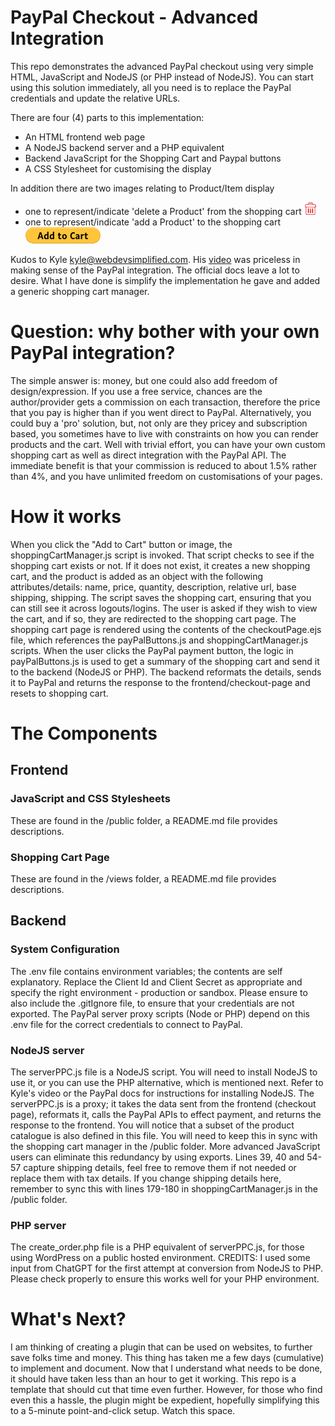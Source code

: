 # PayPal Checkout - Advanced Integration
This repo demonstrates the advanced PayPal checkout using very simple HTML, JavaScript and NodeJS (or PHP instead of NodeJS).  You can start using this solution immediately, all you need is to replace the PayPal credentials and update the relative URLs.

There are four (4) parts to this implementation:
- An HTML frontend web page
- A NodeJS backend server and a PHP equivalent
- Backend JavaScript for the Shopping Cart and Paypal buttons
- A CSS Stylesheet for customising the display

In addition there are two images relating to Product/Item display
- one to represent/indicate 'delete a Product' from the shopping cart ![DeleteProduct](/public/Shoppingcart_delete.png)
- one to represent/indicate 'add a Product' to the shopping cart ![AddProduct](/public/payPalAddToCartButton.gif)

Kudos to Kyle kyle@webdevsimplified.com. His [video](https://www.youtube.com/watch?v=DNM9FdFrI1k) was priceless in making sense of the PayPal integration.  The official docs leave a lot to desire.
What I have done is simplify the implementation he gave and added a generic shopping cart manager.

# Question: why bother with your own PayPal integration?
The simple answer is: money, but one could also add freedom of design/expression. If you use a free service, chances are the author/provider gets a commission on each transaction, therefore the price that you pay is higher than if you went direct to PayPal. Alternatively, you could buy a 'pro' solution, but, not only are they pricey and subscription based, you sometimes have to live with constraints on how you can render products and the cart.  Well with trivial effort, you can have your own custom shopping cart as well as direct integration with the PayPal API.  The immediate benefit is that your commission is reduced to about 1.5% rather than 4%, and you have unlimited freedom on customisations of your pages.

# How it works
When you click the "Add to Cart" button or image, the shoppingCartManager.js script is invoked. That script checks to see if the shopping cart exists or not.  If it does not exist, it creates a new shopping cart, and the product is added as an object with the following attributes/details: name, price, quantity, description, relative url, base shipping, shipping. The script saves the shopping cart, ensuring that you can still see it across logouts/logins. The user is asked if they wish to view the cart, and if so, they are redirected to the shopping cart page. The shopping cart page is rendered using the contents of the checkoutPage.ejs file, which references the payPalButtons.js and shoppingCartManager.js scripts.  When the user clicks the PayPal payment button, the logic in payPalButtons.js is used to get a summary of the shopping cart and send it to the backend (NodeJS or PHP).  The backend reformats the details, sends it to PayPal and returns the response to the frontend/checkout-page and resets to shopping cart.

# The Components
## Frontend
### JavaScript and CSS Stylesheets
These are found in the /public folder, a README.md file provides descriptions.
### Shopping Cart Page
These are found in the /views folder, a README.md file provides descriptions.
## Backend
### System Configuration
The .env file contains environment variables; the contents are self explanatory. Replace the Client Id and Client Secret as appropriate and specify the right environment - production or sandbox.  Please ensure to also include the .gitIgnore file, to ensure that your credentials are not exported.  The PayPal server proxy scripts (Node or PHP) depend on this .env file for the correct credentials to connect to PayPal.
### NodeJS server
The serverPPC.js file is a NodeJS script.  You will need to install NodeJS to use it, or you can use the PHP alternative, which is mentioned next. Refer to Kyle's video or the PayPal docs for instructions for installing NodeJS. The serverPPC.js is a proxy; it takes the data sent from the frontend (checkout page), reformats it, calls the PayPal APIs to effect payment, and returns the response to the frontend. You will notice that a subset of the product catalogue is also defined in this file.  You will need to keep this in sync with the shopping cart manager in the /public folder.  More advanced JavaScript users can eliminate this redundancy by using exports. Lines 39, 40 and 54-57 capture shipping details, feel free to remove them if not needed or replace them with tax details.  If you change shipping details here, remember to sync this with lines 179-180 in shoppingCartManager.js in the /public folder. 
### PHP server
The create_order.php file is a PHP equivalent of serverPPC.js, for those using WordPress on a public hosted environment. CREDITS: I used some input from ChatGPT for the first attempt at conversion from NodeJS to PHP. Please check properly to ensure this works well for your PHP environment.

# What's Next?
I am thinking of creating a plugin that can be used on websites, to further save folks time and money.  This thing has taken me a few days (cumulative) to implement and document. Now that I understand what needs to be done, it should have taken less than an hour to get it working. This repo is a template that should cut that time even further.  However, for those who find even this a hassle, the plugin might be expedient, hopefully simplifying this to a 5-minute point-and-click setup.  Watch this space.
